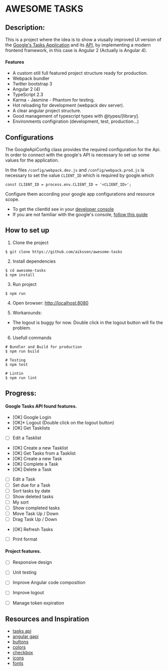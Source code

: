 # AWESOME TASKS

## Description:
This is a project where the idea is to show a viusally improved UI version of the  [Google's Tasks Application](https://mail.google.com/tasks/canvas) and its [API](https://developers.google.com/google-apps/tasks/v1/reference/), by implementing a modern frontend framework, in this case is Angular 2 (Actually is Angular 4).

#### Features
* A custom still full featured project structure ready for production.
* Webpack bundler
* Twitter bootstrap 3
* Angular 2 (4)
* TypeScript 2.3
* Karma - Jasmine - Phantom for testing.
* Hot reloading for development (webpack dev server).
* A clear angular project structure.
* Good management of typescript types with @types/[library].
* Environments configiration (development, test, production...)



## Configurations

The GoogleApiConfig class provides the required configuration for the Api.
In order to connect with the google's API is necessary to set up some values
for the application.  

In the files `/config/webpack.dev.js` and `/config/webpack.prod.js` is necessary
to set the value `CLIENT_ID` which is required by google.which

```
const CLIENT_ID = process.env.CLIENT_ID = '<CLIENT_ID>';
```

Configure them according your google app configurations and resource scope.
* To get the clientId see in your [developer console](https://console.developers.google.com/apis/credentials)
* If you are not familiar with the google's console, [follow this guide](https://developers.google.com/google-apps/tasks/firstapp)


## How to set up

1. Clone the project

```
$ git clone https://github.com/aikssen/awesome-tasks
```

2. Install dependencies

```
$ cd awesome-tasks
$ npm install
```

3. Run project

```
$ npm run
```

4. Open browser: [http://localhost:8080](http://localhost:8080) 

5. Workarounds:
 - The logout is buggy for now. Double click in the logout button will fix the problem.

6. Usefull commands

```
# Bundler and Build for production
$ npm run build

# Testing
$ npm test

# Lintin
$ npm run lint 
```

## Progress:

#### Google Tasks API found features.
- [OK] Google Login
- [OK]* Logout (Double click on the logout button)
- [OK] Get Tasklists
- [ ] Edit a Tasklist
- [OK] Create a new Tasklist
- [OK] Get Tasks from a Tasklist
- [OK] Create a new Task
- [OK] Complete a Task
- [OK] Delete a Task
- [ ] Edit a Task 
- [ ] Set due for a Task
- [ ] Sort tasks by date
- [ ] Show deleted tasks
- [ ] My sort
- [ ] Show completed tasks
- [ ] Move Task Up / Down
- [ ] Drag Task Up / Down
- [OK] Refresh Tasks
- [ ] Print format

#### Project features.
- [ ] Responsive design
- [ ] Unit testing
- [ ] Improve Angular code composition
- [ ] Improve logout
- [ ] Manage token expiration



## Resources and Inspiration
* [tasks api](https://developers.google.com/google-apps/tasks/v1/reference/)
* [angular gapi](https://github.com/rubenCodeforges/angular2-google-api)
* [buttons](https://tympanus.net/Development/ButtonStylesInspiration/)
* [colors](https://themes.getbootstrap.com/products/dashboard)
* [checkbox](https://codepen.io/bbodine1/pen/novBm)
* [icons](http://getbootstrap.com/components/)
* [fonts](https://femmebot.github.io/google-type/)
